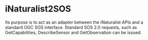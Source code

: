 # iNaturalist2SOS
Its purpose is to act as an adapter between the iNaturalist APIs and a standard OGC SOS interface.
Standard SOS 2.0 requests, such as GetCapabilities, DescribeSensor and GetObservation can be issued.
